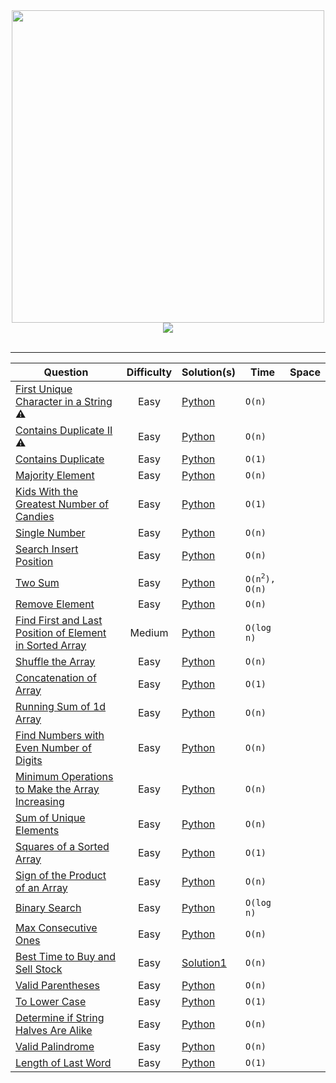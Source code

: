 <div align="center">
	<img width="500" src="https://techeliteindia.in/img/companies/leetcode.png">
</div>
<div align="center">
	<img src="https://img.shields.io/badge/language-Python-blue"></img>
</div>
<br>
<hr>

<table>
	<thead>
	<tr>
		<th data-align="center">Question</th>
		<th data-align="center">Difficulty</th>
		<th data-align="center">Solution(s)</th>
		<th data-align="center">Time</th>
		<th data-align="center">Space</th>
	</tr>
	</thead>

<tbody>

<tr>
	<td><a href="https://leetcode.com/problems/first-unique-character-in-a-string/">First Unique Character in a String</a> ⚠️</td>
	<td align="center">Easy</td>
	<td>
		<a href="#">Python</a>
	</td>
	<td><code>O(n)</code></td>
	<td><code></code></td>
</tr>

<tr>
	<td><a href="https://leetcode.com/problems/contains-duplicate-ii/">Contains Duplicate II</a> ⚠️</td>
	<td align="center">Easy</td>
	<td>
		<a href="">Python</a>
	</td>
	<td><code>O(n)</code></td>
	<td><code></code></td>
</tr>

<tr>
	<td><a href="https://leetcode.com/problems/contains-duplicate">Contains Duplicate</a></td>
	<td align="center">Easy</td>
	<td>
		<a href="">Python</a></td>
	<td><code>O(1)</code></td>
	<td><code></code></td>
</tr>

<tr>
	<td><a href="https://leetcode.com/problems/majority-element/">Majority Element</a></td>
	<td align="center">Easy</td>
	<td><a href="https://github.com/rawat9/leetcode/blob/main/Arrays/Majority%20Element/solution1.py">Python</a>
	</td>
	<td><code>O(n)</code></td>
	<td><code></code></td>	
</tr>

<tr>
	<td><a href="https://leetcode.com/problems/kids-with-the-greatest-number-of-candies/">Kids With the Greatest Number of Candies</a></td>
	<td align="center">Easy</td>
	<td>
		<a href="https://github.com/rawat9/Leetcode/blob/main/Arrays/Kids%20With%20the%20Greatest%20Number%20of%20Candies/solution.py">Python
	</a></td>
	<td><code>O(1)</code></td>
	<td><code></code></td>
</tr>

<tr>
	<td><a href="https://leetcode.com/problems/single-number/">Single Number</a></td>
	<td align="center">Easy</td>
	<td><a href="">Python</a></td>
	<td><code>O(n)</code></td>
	<td><code></code></td>
</tr>

<tr>
	<td><a href="https://leetcode.com/problems/search-insert-position/">Search Insert Position</a></td>
	<td align="center">Easy</td>
	<td><a href="">Python</a></td>
	<td><code>O(n)</code></td>
	<td><code></code></td>
</tr>

<tr>
	<td><a href="https://leetcode.com/problems/two-sum/">Two Sum</a></td>
	<td align="center">Easy</td>
	<td>
		<a href="https://github.com/rawat9/Leetcode/blob/main/Arrays/Two%20Sum/">Python
 	</a>
	</td>
	<td><code>O(n<sup>2</sup>), O(n)</code></td>
	<td><code></code></td>
</tr>

<tr>
	<td>
		<a href="https://leetcode.com/problems/remove-element/">
			Remove Element
		</a>
	</td>
	<td align="center">Easy</td>
	<td><a href="">Python</a></td>
	<td><code>O(n)</code></td>
	<td><code></code></td>
</tr>

<tr>
	<td>
		<a href="">
			Find First and Last Position of Element in Sorted Array
		</a>
	</td>
	<td align="center">Medium</td>
	<td>
		<a href="">Python
	</a>
	</td>
	<td><code>O(log n)</code></td>
	<td><code></code></td>
</tr>

<tr>
	<td>
		<a href="https://leetcode.com/problems/shuffle-the-array/">
			Shuffle the Array
		</a>
	</td>
	<td align="center">Easy</td>
	<td><a href="">Python</a></td>
	<td><code>O(n)</code></td>
	<td><code></code></td>
</tr>

<tr>
	<td>
		<a href="https://leetcode.com/problems/concatenation-of-array/">
			Concatenation of Array
		</a>
	</td>
	<td align="center">Easy</td>
	<td><a href="">Python</a></td>
	<td><code>O(1)</code></td>
	<td><code></code></td>
</tr>

<tr>
	<td>
		<a href="https://leetcode.com/problems/running-sum-of-1d-array/">
			Running Sum of 1d Array
		</a>
	</td>
	<td align="center">Easy</td>
	<td><a href="https://github.com/rawat9/leetcode/blob/main/Arrays/Running%20Sum%20of%201d%20Array/">Python</a></td>
	<td><code>O(n)</code></td>
	<td><code></code></td>
</tr>

<tr>
	<td>
		<a href="https://leetcode.com/problems/find-numbers-with-even-number-of-digits/">
			Find Numbers with Even Number of Digits
		</a>
	</td>
	<td align="center">Easy</td>
	<td><a href="">Python</a></td>
	<td><code>O(n)</code></td>
	<td><code></code></td>
</tr>

<tr>
	<td>
		<a href="https://leetcode.com/problems/minimum-operations-to-make-the-array-increasing/">
			Minimum Operations to Make the Array Increasing
		</a>
	</td>
	<td align="center">Easy</td>
	<td><a href="">Python</a></td>
	<td><code>O(n)</code></td>
	<td><code></code></td>
</tr>

<tr>
	<td>
		<a href="https://leetcode.com/problems/sum-of-unique-elements/">
			Sum of Unique Elements
		</a>
	</td>
	<td align="center">Easy</td>
	<td><a href="">Python</a></td>
	<td><code>O(n)</code></td>
	<td><code></code></td>
</tr>

<tr>
	<td>
		<a href="https://leetcode.com/problems/squares-of-a-sorted-array/">
			Squares of a Sorted Array
		</a>
	</td>
	<td align="center">Easy</td>
	<td><a href="">Python</a></td>
	<td><code>O(1)</code></td>
	<td><code></code></td>
</tr>

<tr>
	<td>
		<a href="https://leetcode.com/problems/sign-of-the-product-of-an-array/">
			Sign of the Product of an Array
		</a>
	</td>
	<td align="center">Easy</td>
	<td><a href="">Python</a></td>
	<td><code>O(n)</code></td>
	<td><code></code></td>
</tr>

<tr>
	<td>
		<a href="https://leetcode.com/problems/binary-search/">
			Binary Search
		</a>
	</td>
	<td align="center">Easy</td>
	<td><a href="">Python</a></td>
	<td><code>O(log n)</code></td>
	<td><code></code></td>
</tr>

<tr>
	<td>
		<a href="https://leetcode.com/problems/max-consecutive-ones/">
			Max Consecutive Ones
		</a>
	</td>
	<td align="center">Easy</td>
	<td><a href="">Python</a></td>
	<td><code>O(n)</code></td>
	<td><code></code></td>
</tr>

<tr>
	<td>
		<a href="https://leetcode.com/problems/best-time-to-buy-and-sell-stock/">
			Best Time to Buy and Sell Stock
		</a>
	</td>
	<td align="center">Easy</td>
	<td><a href="">Solution1</td>
	<td><code>O(n)</code></td>
	<td><code></code></td>
</tr>

<!-- STRINGS -->

<tr>
	<td>
		<a href="https://leetcode.com/problems/valid-parentheses/">
			Valid Parentheses
		</a>
	</td>
	<td align="center">Easy</td>
	<td><a href="">Python</a></td>
	<td><code>O(n)</code></td>
	<td><code></code></td>
</tr>

<tr>
	<td>
		<a href="https://leetcode.com/problems/to-lower-case/">
			To Lower Case
		</a>
	</td>
	<td align="center">Easy</td>
	<td><a href="">Python</a></td>
	<td><code>O(1)</code></td>
	<td><code></code></td>
</tr>

<tr>
	<td>
		<a href="https://leetcode.com/problems/determine-if-string-halves-are-alike/">
			Determine if String Halves Are Alike
		</a>
	</td>
	<td align="center">Easy</td>
	<td><a href="https://github.com/rawat9/leetcode/blob/main/Strings/Determine%20if%20String%20Halves%20Are%20Alike/solution.py">Python</a></td>
	<td><code>O(n)</code></td>
	<td><code></code></td>
</tr>

<tr>
	<td>
		<a href="https://leetcode.com/problems/valid-palindrome/">
			Valid Palindrome
		</a>
	</td>
	<td align="center">Easy</td>
	<td><a href="">Python</a></td>
	<td><code>O(n)</code></td>
	<td><code></code></td>
</tr>

<tr>
	<td>
		<a href="https://leetcode.com/problems/length-of-last-word/">
			Length of Last Word
		</a>
	</td>
	<td align="center">Easy</td>
	<td><a href="">Python</a></td>
	<td><code>O(1)</code></td>
	<td><code></code></td>
</tr>
</tbody>
</table>
